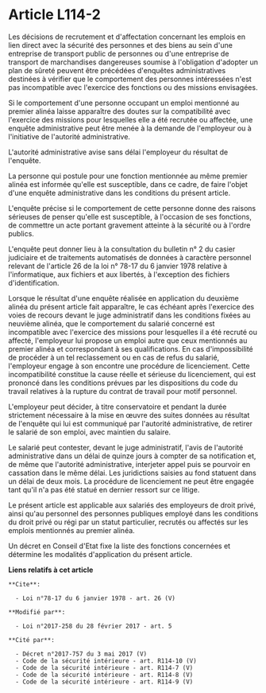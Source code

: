 # Article L114-2

Les décisions de recrutement et d'affectation concernant les emplois en lien direct avec la sécurité des personnes et des
biens au sein d'une entreprise de transport public de personnes ou d'une entreprise de transport de marchandises dangereuses
soumise à l'obligation d'adopter un plan de sûreté peuvent être précédées d'enquêtes administratives destinées à vérifier que
le comportement des personnes intéressées n'est pas incompatible avec l'exercice des fonctions ou des missions envisagées. 

Si le comportement d'une personne occupant un emploi mentionné au premier alinéa laisse apparaître des doutes sur la
compatibilité avec l'exercice des missions pour lesquelles elle a été recrutée ou affectée, une enquête administrative peut
être menée à la demande de l'employeur ou à l'initiative de l'autorité administrative. 

L'autorité administrative avise sans délai l'employeur du résultat de l'enquête. 

La personne qui postule pour une fonction mentionnée au même premier alinéa est informée qu'elle est susceptible, dans ce
cadre, de faire l'objet d'une enquête administrative dans les conditions du présent article. 

L'enquête précise si le comportement de cette personne donne des raisons sérieuses de penser qu'elle est susceptible, à
l'occasion de ses fonctions, de commettre un acte portant gravement atteinte à la sécurité ou à l'ordre publics. 

L'enquête peut donner lieu à la consultation du bulletin n° 2 du casier judiciaire et de traitements automatisés de données à
caractère personnel relevant de l'article 26 de la loi n° 78-17 du 6 janvier 1978 relative à l'informatique, aux fichiers et
aux libertés, à l'exception des fichiers d'identification. 

Lorsque le résultat d'une enquête réalisée en application du deuxième alinéa du présent article fait apparaître, le cas
échéant après l'exercice des voies de recours devant le juge administratif dans les conditions fixées au neuvième alinéa, que
le comportement du salarié concerné est incompatible avec l'exercice des missions pour lesquelles il a été recruté ou
affecté, l'employeur lui propose un emploi autre que ceux mentionnés au premier alinéa et correspondant à ses qualifications.
En cas d'impossibilité de procéder à un tel reclassement ou en cas de refus du salarié, l'employeur engage à son encontre une
procédure de licenciement. Cette incompatibilité constitue la cause réelle et sérieuse du licenciement, qui est prononcé dans
les conditions prévues par les dispositions du code du travail relatives à la rupture du contrat de travail pour motif
personnel. 

L'employeur peut décider, à titre conservatoire et pendant la durée strictement nécessaire à la mise en œuvre des suites
données au résultat de l'enquête qui lui est communiqué par l'autorité administrative, de retirer le salarié de son emploi,
avec maintien du salaire. 

Le salarié peut contester, devant le juge administratif, l'avis de l'autorité administrative dans un délai de quinze jours à
compter de sa notification et, de même que l'autorité administrative, interjeter appel puis se pourvoir en cassation dans le
même délai. Les juridictions saisies au fond statuent dans un délai de deux mois. La procédure de licenciement ne peut être
engagée tant qu'il n'a pas été statué en dernier ressort sur ce litige. 

Le présent article est applicable aux salariés des employeurs de droit privé, ainsi qu'au personnel des personnes publiques
employé dans les conditions du droit privé ou régi par un statut particulier, recrutés ou affectés sur les emplois mentionnés
au premier alinéa. 

Un décret en Conseil d'Etat fixe la liste des fonctions concernées et détermine les modalités d'application du présent
article.

**Liens relatifs à cet article**

	**Cite**:

	  - Loi n°78-17 du 6 janvier 1978 - art. 26 (V)

	**Modifié par**:

	  - Loi n°2017-258 du 28 février 2017 - art. 5

	**Cité par**:

	  - Décret n°2017-757 du 3 mai 2017 (V)
	  - Code de la sécurité intérieure - art. R114-10 (V)
	  - Code de la sécurité intérieure - art. R114-7 (V)
	  - Code de la sécurité intérieure - art. R114-8 (V)
	  - Code de la sécurité intérieure - art. R114-9 (V)
